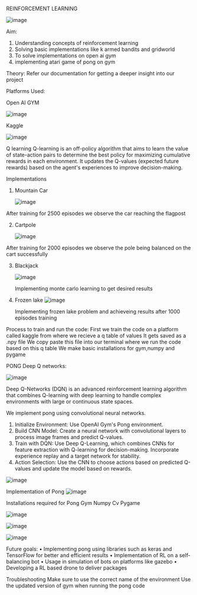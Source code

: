 REINFORCEMENT LEARNING

![image](https://github.com/user-attachments/assets/fb57cc63-4175-48fe-8404-4797297112c5)


Aim:
1) Understanding concepts of reinforcement learning
2) Solving basic implementations like k armed bandits and gridworld
3) To solve implementations on open ai gym
4) implementing atari game of pong on gym

Theory:
Refer our documentation for getting a deeper insight into our project

Platforms Used:

Open AI GYM


![image](https://github.com/user-attachments/assets/0ff8bd67-c583-44a6-9361-fcdfa0677bef)


Kaggle

![image](https://github.com/user-attachments/assets/edf2db32-6e79-43ca-bd96-4c9551b62406)





Q learning
Q-learning is an off-policy algorithm that aims to learn the value of state-action pairs to determine the best policy for maximizing cumulative rewards in each environment. It updates the Q-values (expected future rewards) based on the agent's experiences to improve decision-making.

Implementations
1) Mountain Car


    ![image](https://github.com/user-attachments/assets/cd362d3e-24c9-4f68-8e03-4c5fa6169899)

After training for 2500 episodes we observe the car reaching the flagpost

2) Cartpole


    ![image](https://github.com/user-attachments/assets/2cbc2495-6153-4991-a208-531bc752ec0b)

After training for 2000 episodes we observe the pole being balanced on the cart successfully

3) Blackjack

 
   ![image](https://github.com/user-attachments/assets/9817d451-55f5-4223-8c6f-454e1290d420)

   Implementing monte carlo learning to get desired results

4) Frozen lake
   ![image](https://github.com/user-attachments/assets/02acd5d9-8329-45ba-a7fd-50385231b9f4)

   Implementing frozen lake problem and achieveing results after 1000 episodes training


Process to train and run the code:
First we train the code on a platform called kaggle from where we recieve a q table of values
It gets saved as a .npy file
We copy paste this file into our terminal where we run the code based on this q table
We make basic installations for gym,numpy and pygame


PONG
Deep Q networks:
 
 ![image](https://github.com/user-attachments/assets/53411b25-4dcb-4b07-81d8-f1a8cc890c0f)

Deep Q-Networks (DQN) is an advanced reinforcement learning algorithm that combines Q-learning with deep learning to handle complex environments with large or continuous state spaces. 

We implement pong using convolutional neural networks. 
1.	Initialize Environment: Use OpenAI Gym's Pong environment.
2.	Build CNN Model: Create a neural network with convolutional layers to process image frames and predict Q-values.
3.	Train with DQN: Use Deep Q-Learning, which combines CNNs for feature extraction with Q-learning for decision-making. Incorporate experience replay and a target network for stability.
4.	Action Selection: Use the CNN to choose actions based on predicted Q-values and update the model based on rewards.


![image](https://github.com/user-attachments/assets/26e68d1b-4575-431a-b46e-8816aca7d8d1)


Implementation of Pong
![image](https://github.com/user-attachments/assets/89d9ee5f-932b-406b-ae4d-12efbf58f2ea)

Installations required for Pong
Gym
Numpy
Cv
Pygame

![image](https://github.com/user-attachments/assets/0dc5908c-03a4-4953-8727-11b844653d4a)


![image](https://github.com/user-attachments/assets/65309a51-e436-4026-b7f4-4d9c950f345f)

![image](https://github.com/user-attachments/assets/28aadf4d-d530-4412-9e9d-fe6425b3231f)




Future goals:
•	Implementing pong using libraries such as keras and TensorFlow for better and efficient results
•	Implementation of RL on a self-balancing bot
•	Usage in simulation of bots on platforms like gazebo
•	Developing a RL based drone to deliver packages

Troubleshooting
Make sure to use the correct name of the environment
Use the updated version of gym when running the pong code

   
